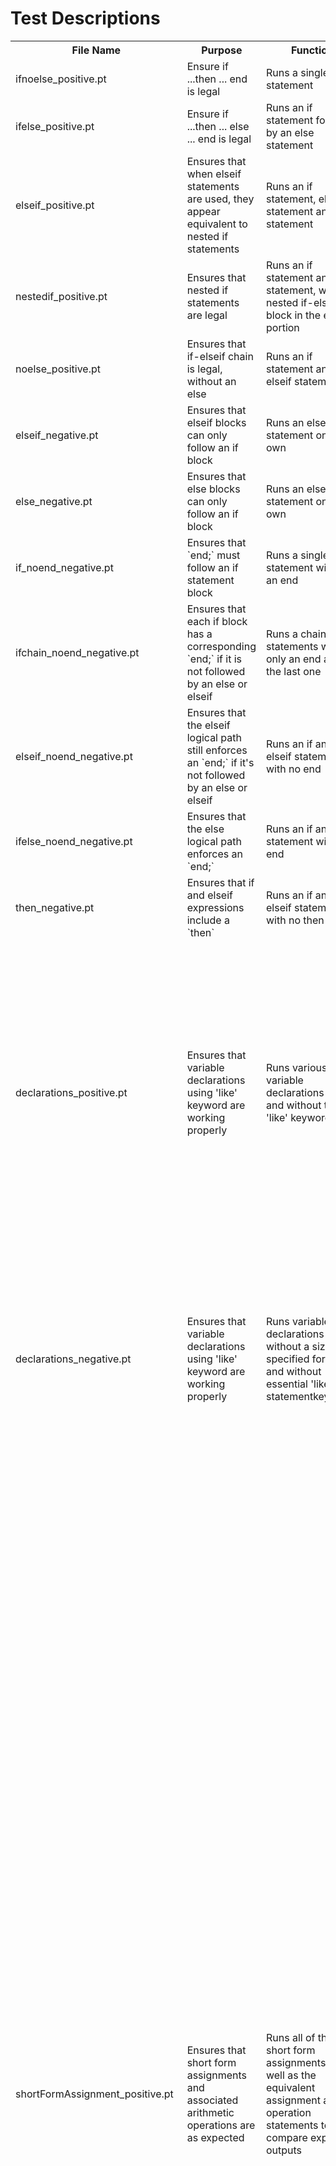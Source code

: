 # Test Descriptions

<table>
<tr>
<th>File Name</th>
<th>Purpose</th>
<th>Function</th>
<th>Expected Output</th>
<th>Actual Output</th>
</tr>

<tr>
<td>ifnoelse_positive.pt</td>
<td>Ensure if ...then ... end is legal </td>
<td>Runs a single if statement</td>
<td></td>
<td></td>
</tr>

<tr>
<td>ifelse_positive.pt</td>
<td>Ensure if ...then ... else ... end is legal </td>
<td>Runs an if statement followed by an else statement</td>
<td></td>
<td></td>
</tr>

<tr>
<td>elseif_positive.pt</td>
<td>Ensures that when elseif statements are used, they appear equivalent to nested if statements</td>
<td>Runs an if statement, elseif statement and else statement</td>
<td></td>
<td></td>
</tr>

<tr>
<td>nestedif_positive.pt</td>
<td>Ensures that nested if statements are legal</td>
<td>Runs an if statement and else statement, with a nested if-else block in the else portion</td>
<td></td>
<td></td>
</tr>

<tr>
<td>noelse_positive.pt</td>
<td>Ensures that if-elseif chain is legal, without an else</td>
<td>Runs an if statement and elseif statement</td>
<td></td>
<td></td>
</tr>

<tr>
<td>elseif_negative.pt</td>
<td>Ensures that elseif blocks can only follow an if block</td>
<td>Runs an elseif statement on its own</td>
<td></td>
<td></td>
</tr>

<tr>
<td>else_negative.pt</td>
<td>Ensures that else blocks can only follow an if block</td>
<td>Runs an else statement on its own</td>
<td></td>
<td></td>
</tr>

<tr>
<td>if_noend_negative.pt</td>
<td>Ensures that `end;` must follow an if statement block</td>
<td>Runs a single if statement without an end</td>
<td></td>
<td></td>
</tr>

<tr>
<td>ifchain_noend_negative.pt</td>
<td>Ensures that each if block has a corresponding `end;` if it is not followed by an else or elseif</td>
<td>Runs a chain of if statements with only an end after the last one</td>
<td></td>
<td></td>
</tr>

<tr>
<td>elseif_noend_negative.pt</td>
<td>Ensures that the elseif logical path still enforces an `end;` if it's not followed by an else or elseif</td>
<td>Runs an if and elseif statement with no end</td>
<td></td>
<td></td>
</tr>

<tr>
<td>ifelse_noend_negative.pt</td>
<td>Ensures that the else logical path enforces an `end;`</td>
<td>Runs an if and else statement with no end</td>
<td></td>
<td></td>
</tr>

<tr>
<td>then_negative.pt</td>
<td>Ensures that if and elseif expressions include a `then`</td>
<td>Runs an if and elseif statement with no then</td>
<td></td>
<td></td>
</tr>

<tr>
<td>declarations_positive.pt</td>
<td>Ensures that variable declarations using 'like' keyword are working properly</td>
<td>Runs various variable declarations with and without the 'like' keyword</td>
<td> .sProgram
 .sIdentifier
 .sParmEnd
 % .sNewLine
 % .sNewLine
  .sBegin
  .sVar
   .sIdentifier
    .sInitialValue
        .sInteger
    .sExpnEnd
   % .sNewLine
   % .sNewLine
  .sVar
   .sIdentifier
     .sLike
      .sInteger
   % .sNewLine
   % .sNewLine
  .sVar
   .sIdentifier
    .sArray
     .sInteger
     .sLike
      .sInteger
   % .sNewLine
   % .sNewLine
  .sVar
   .sIdentifier
    .sFile
     .sLike
      .sIdentifier
  .sEnd</td>
<td> .sProgram
 .sIdentifier
 .sParmEnd
 % .sNewLine
 % .sNewLine
  .sBegin
  .sVar
   .sIdentifier
    .sInitialValue
        .sInteger
    .sExpnEnd
   % .sNewLine
   % .sNewLine
  .sVar
   .sIdentifier
     .sLike
      .sInteger
   % .sNewLine
   % .sNewLine
  .sVar
   .sIdentifier
    .sArray
     .sInteger
     .sLike
      .sInteger
   % .sNewLine
   % .sNewLine
  .sVar
   .sIdentifier
    .sFile
     .sLike
      .sIdentifier
  .sEnd</td>
</tr>

<tr>
<td>declarations_negative.pt</td>
<td>Ensures that variable declarations using 'like' keyword are working properly</td>
<td>Runs variable declarations without a size specified for arrays and without essential 'like' statementkeywords</td>
<td> .sProgram
 .sIdentifier
 .sParmEnd
 % .sNewLine
 % .sNewLine
  .sBegin
  .sVar
   .sIdentifier
     .sLike
      .sInteger
   % .sNewLine
   % .sNewLine
  .sVar
   .sIdentifier
    .sArray
     .sInteger
     .sLike
      .sInteger
   % .sNewLine
   % .sNewLine
  .sVar
   .sIdentifier
    .sFile
     .sLike
      .sInteger
  .sEnd</td>
<td> .sProgram
 .sIdentifier
 .sParmEnd
 % .sNewLine
 % .sNewLine
  .sBegin
  .sVar
   .sIdentifier
     .sLike
      .sInteger
   % .sNewLine
   % .sNewLine
  .sVar
   .sIdentifier
    .sArray
     .sInteger
     .sLike
      .sInteger
   % .sNewLine
   % .sNewLine
  .sVar
   .sIdentifier
    .sFile
     .sLike
      .sInteger
  .sEnd</td>
</tr>

<tr>
<td>shortFormAssignment_positive.pt</td>
<td>Ensures that short form assignments and associated arithmetic operations are  as expected</td>
<td>Runs all of the short form assignments as well as the equivalent assignment and operation statements to compare expected outputs</td>
<td> .sProgram
 .sIdentifier
 .sParmEnd
 % .sNewLine
 % .sNewLine
  .sBegin
  .sVar
   .sIdentifier
    .sInitialValue
        .sInteger
    .sExpnEnd
   % .sNewLine
   % .sNewLine
   .sAssignmentStmt
   .sIdentifier
   .sIdentifier
       .sInteger
   .sAdd
   .sExpnEnd
   % .sNewLine
   .sAssignmentStmt
   .sIdentifier
       .sIdentifier
       .sInteger
     .sAdd
   .sExpnEnd
   % .sNewLine
   % .sNewLine
   .sAssignmentStmt
   .sIdentifier
   .sIdentifier
       .sInteger
   .sSubtract
   .sExpnEnd
   % .sNewLine
   .sAssignmentStmt
   .sIdentifier
       .sIdentifier
       .sInteger
     .sSubtract
   .sExpnEnd
   % .sNewLine
   % .sNewLine
   .sAssignmentStmt
   .sIdentifier
       .sInteger
   .sExpnEnd
   % .sNewLine
   % .sNewLine
   .sAssignmentStmt
   .sIdentifier
   .sIdentifier
       .sInteger
   .sDivide
   .sExpnEnd
   % .sNewLine
   .sAssignmentStmt
   .sIdentifier
       .sIdentifier
       .sInteger
      .sDivide
   .sExpnEnd
   % .sNewLine
   % .sNewLine
   .sAssignmentStmt
   .sIdentifier
       .sInteger
   .sExpnEnd
   % .sNewLine
   % .sNewLine
   .sAssignmentStmt
   .sIdentifier
   .sIdentifier
       .sInteger
   .sMultiply
   .sExpnEnd
   % .sNewLine
   .sAssignmentStmt
   .sIdentifier
       .sIdentifier
       .sInteger
      .sMultiply
   .sExpnEnd
   % .sNewLine
   % .sNewLine
   .sAssignmentStmt
   .sIdentifier
       .sInteger
   .sExpnEnd
   % .sNewLine
   % .sNewLine
   .sAssignmentStmt
   .sIdentifier
   .sIdentifier
       .sInteger
   .sModulus
   .sExpnEnd
   % .sNewLine
   .sAssignmentStmt
   .sIdentifier
       .sIdentifier
       .sInteger
      .sModulus
   .sExpnEnd
  .sEnd</td>
<td> .sProgram
 .sIdentifier
 .sParmEnd
 % .sNewLine
 % .sNewLine
  .sBegin
  .sVar
   .sIdentifier
    .sInitialValue
        .sInteger
    .sExpnEnd
   % .sNewLine
   % .sNewLine
   .sAssignmentStmt
   .sIdentifier
   .sIdentifier
       .sInteger
   .sAdd
   .sExpnEnd
   % .sNewLine
   .sAssignmentStmt
   .sIdentifier
       .sIdentifier
       .sInteger
     .sAdd
   .sExpnEnd
   % .sNewLine
   % .sNewLine
   .sAssignmentStmt
   .sIdentifier
   .sIdentifier
       .sInteger
   .sSubtract
   .sExpnEnd
   % .sNewLine
   .sAssignmentStmt
   .sIdentifier
       .sIdentifier
       .sInteger
     .sSubtract
   .sExpnEnd
   % .sNewLine
   % .sNewLine
   .sAssignmentStmt
   .sIdentifier
       .sInteger
   .sExpnEnd
   % .sNewLine
   % .sNewLine
   .sAssignmentStmt
   .sIdentifier
   .sIdentifier
       .sInteger
   .sDivide
   .sExpnEnd
   % .sNewLine
   .sAssignmentStmt
   .sIdentifier
       .sIdentifier
       .sInteger
      .sDivide
   .sExpnEnd
   % .sNewLine
   % .sNewLine
   .sAssignmentStmt
   .sIdentifier
       .sInteger
   .sExpnEnd
   % .sNewLine
   % .sNewLine
   .sAssignmentStmt
   .sIdentifier
   .sIdentifier
       .sInteger
   .sMultiply
   .sExpnEnd
   % .sNewLine
   .sAssignmentStmt
   .sIdentifier
       .sIdentifier
       .sInteger
      .sMultiply
   .sExpnEnd
   % .sNewLine
   % .sNewLine
   .sAssignmentStmt
   .sIdentifier
       .sInteger
   .sExpnEnd
   % .sNewLine
   % .sNewLine
   .sAssignmentStmt
   .sIdentifier
   .sIdentifier
       .sInteger
   .sModulus
   .sExpnEnd
   % .sNewLine
   .sAssignmentStmt
   .sIdentifier
       .sIdentifier
       .sInteger
      .sModulus
   .sExpnEnd
  .sEnd</td>

<tr>
<td>shortFormAssignment_negative.pt</td>
<td>Ensures that short form assignments that are not syntactically correct output as expected</td>
<td>Runs all of the short form assignments with the assignment operator in the wrong spot</td>
<td> .sProgram
 .sIdentifier
 .sParmEnd
 % .sNewLine
 % .sNewLine
  .sBegin
  .sVar
   .sIdentifier
    .sInitialValue
        .sInteger
    .sExpnEnd
   % .sNewLine
   % .sNewLine
   .sAssignmentStmt
   .sIdentifier
       .sInteger
   .sExpnEnd
   % .sNewLine
   % .sNewLine
   .sAssignmentStmt
   .sIdentifier
       .sInteger
     .sNegate
   .sExpnEnd
   % .sNewLine
   % .sNewLine
   .sAssignmentStmt
   .sIdentifier
       .sIdentifier
   .sExpnEnd
   % .sNewLine
   % .sNewLine
   .sAssignmentStmt
   .sIdentifier
       .sIdentifier
   .sExpnEnd
   % .sNewLine
   % .sNewLine
   .sAssignmentStmt
   .sIdentifier
       .sIdentifier
   .sExpnEnd
  .sEnd</td>
<td> .sProgram
 .sIdentifier
 .sParmEnd
 % .sNewLine
 % .sNewLine
  .sBegin
  .sVar
   .sIdentifier
    .sInitialValue
        .sInteger
    .sExpnEnd
   % .sNewLine
   % .sNewLine
   .sAssignmentStmt
   .sIdentifier
       .sInteger
   .sExpnEnd
   % .sNewLine
   % .sNewLine
   .sAssignmentStmt
   .sIdentifier
       .sInteger
     .sNegate
   .sExpnEnd
   % .sNewLine
   % .sNewLine
   .sAssignmentStmt
   .sIdentifier
       .sIdentifier
   .sExpnEnd
   % .sNewLine
   % .sNewLine
   .sAssignmentStmt
   .sIdentifier
       .sIdentifier
   .sExpnEnd
   % .sNewLine
   % .sNewLine
   .sAssignmentStmt
   .sIdentifier
       .sIdentifier
   .sExpnEnd
  .sEnd</td>

<tr>
<td>token_defenitions_positive.pt</td>
<td>Ensures that all tokens are properly emitted, whether their keyword is used, or the associated symbol</td>
<td>Runs through each token as well as it's symbol</td>
<td></td>
<td></td>

</table>
